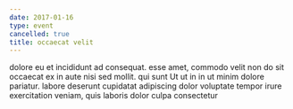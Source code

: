 ```yaml
---
date: 2017-01-16
type: event
cancelled: true
title: occaecat velit
---
```

dolore eu et incididunt ad consequat. esse amet, commodo velit non do sit occaecat ex in aute nisi sed mollit. qui sunt Ut ut in in ut minim dolore pariatur. labore deserunt cupidatat adipiscing dolor voluptate tempor irure exercitation veniam, quis laboris dolor culpa consectetur